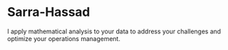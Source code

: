 # Sarra-Hassad
I apply mathematical analysis to your data to address your challenges and optimize your operations management.

